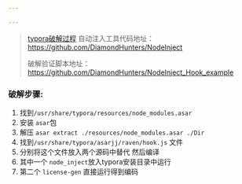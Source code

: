 ```yaml
---

---
```


> [typora破解过程](https://www.52pojie.cn/thread-1710146-1-1.html)  自动注入工具代码地址：https://github.com/DiamondHunters/NodeInject
>
> 破解验证脚本地址：https://github.com/DiamondHunters/NodeInject_Hook_example

### 破解步骤:

1. 找到`/usr/share/typora/resources/node_modules.asar`
2. 安装 `asar`包
3. 解压 `asar extract ./resources/node_modules.asar ./Dir` 
4. 找到`/usr/share/typora/asarjj/raven/hook.js` 文件
5. 分别将这个文件放入两个源码中替代 然后编译
6. 其中一个 `node_inject`放入typora安装目录中运行
7. 第二个 `license-gen` 直接运行得到编码




